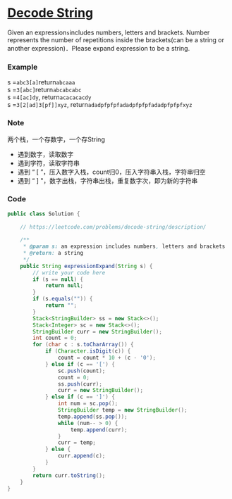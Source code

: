 # [Decode String](https://www.lintcode.com/problem/decode-string/description)

Given an expression`s`includes numbers, letters and brackets. Number represents the number of repetitions inside the brackets\(can be a string or another expression\)．Please expand expression to be a string.

### Example

s =`abc3[a]`return`abcaaa`  
s =`3[abc]`return`abcabcabc`  
s =`4[ac]dy`, return`acacacacdy`  
s =`3[2[ad]3[pf]]xyz`, return`adadpfpfpfadadpfpfpfadadpfpfpfxyz`

### Note

两个栈，一个存数字，一个存String

* 遇到数字，读取数字
* 遇到字符，读取字符串
* 遇到 “ \[ ”，压入数字入栈，count归0，压入字符串入栈，字符串归空
* 遇到 “ \] "，数字出栈，字符串出栈，重复数字次，即为新的字符串

### Code

```java
public class Solution {
    
    // https://leetcode.com/problems/decode-string/description/
    
    /**
     * @param s: an expression includes numbers, letters and brackets
     * @return: a string
     */
    public String expressionExpand(String s) {
        // write your code here
        if (s == null) {
            return null;
        }
        if (s.equals("")) {
            return "";
        }
        Stack<StringBuilder> ss = new Stack<>();
        Stack<Integer> sc = new Stack<>();
        StringBuilder curr = new StringBuilder();
        int count = 0;
        for (char c : s.toCharArray()) {
            if (Character.isDigit(c)) {
                count = count * 10 + (c - '0');
            } else if (c == '[') {
                sc.push(count);
                count = 0;
                ss.push(curr);
                curr = new StringBuilder();
            } else if (c == ']') {
                int num = sc.pop();
                StringBuilder temp = new StringBuilder();
                temp.append(ss.pop());
                while (num-- > 0) {
                    temp.append(curr);
                }
                curr = temp;
            } else {
                curr.append(c);
            }
        }
        return curr.toString();
    }
}
```



